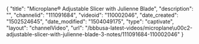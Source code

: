 {
    "title": "Microplane&reg; Adjustable Slicer with Julienne Blade",
    "description": "",
    "channelid": "111091684",
    "videoid": "110002046",
    "date_created": "1502524645",
    "date_modified": "1504049175",
    "type": "captivate",
    "layout": "channelVideo",
    "url": "\/bbbusa-latest-videos\/microplane\u00c2-adjustable-slicer-with-julienne-blade-3-notes\/111091684-110002046"
}